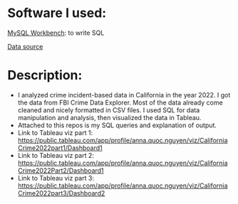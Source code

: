 # Software I used:
[MySQL Workbench](https://dev.mysql.com/downloads/workbench/): to write SQL 


[Data source](https://cde.ucr.cjis.gov/LATEST/webapp/#)

# Description: 

- I analyzed crime incident-based data in California in the year 2022. I got the data from FBI Crime Data Explorer. Most of the data already come cleaned and nicely formatted in CSV files. I used SQL for data manipulation and analysis, then visualized the data in Tableau.
- Attached to this repos is my SQL queries and explanation of output.
- Link to Tableau viz part 1: https://public.tableau.com/app/profile/anna.quoc.nguyen/viz/CaliforniaCrime2022part1/Dashboard1
- Link to Tableau viz part 2: https://public.tableau.com/app/profile/anna.quoc.nguyen/viz/CaliforniaCrime2022Part2/Dashboard1
- Link to Tableau viz part 3: https://public.tableau.com/app/profile/anna.quoc.nguyen/viz/CaliforniaCrime2022part3/Dashboard2
